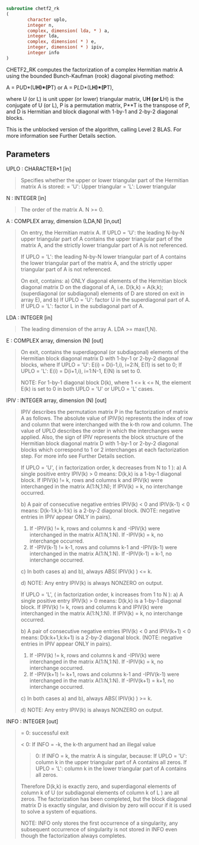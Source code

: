 ```fortran
subroutine chetf2_rk
(
        character uplo,
        integer n,
        complex, dimension( lda, * ) a,
        integer lda,
        complex, dimension( * ) e,
        integer, dimension( * ) ipiv,
        integer info
)
```

CHETF2_RK computes the factorization of a complex Hermitian matrix A
using the bounded Bunch-Kaufman (rook) diagonal pivoting method:

A = P*U*D*(U**H)*(P**T) or A = P*L*D*(L**H)*(P**T),

where U (or L) is unit upper (or lower) triangular matrix,
U**H (or L**H) is the conjugate of U (or L), P is a permutation
matrix, P**T is the transpose of P, and D is Hermitian and block
diagonal with 1-by-1 and 2-by-2 diagonal blocks.

This is the unblocked version of the algorithm, calling Level 2 BLAS.
For more information see Further Details section.

## Parameters
UPLO : CHARACTER*1 [in]
> Specifies whether the upper or lower triangular part of the
> Hermitian matrix A is stored:
> = 'U':  Upper triangular
> = 'L':  Lower triangular

N : INTEGER [in]
> The order of the matrix A.  N >= 0.

A : COMPLEX array, dimension (LDA,N) [in,out]
> On entry, the Hermitian matrix A.
> If UPLO = 'U': the leading N-by-N upper triangular part
> of A contains the upper triangular part of the matrix A,
> and the strictly lower triangular part of A is not
> referenced.
> 
> If UPLO = 'L': the leading N-by-N lower triangular part
> of A contains the lower triangular part of the matrix A,
> and the strictly upper triangular part of A is not
> referenced.
> 
> On exit, contains:
> a) ONLY diagonal elements of the Hermitian block diagonal
> matrix D on the diagonal of A, i.e. D(k,k) = A(k,k);
> (superdiagonal (or subdiagonal) elements of D
> are stored on exit in array E), and
> b) If UPLO = 'U': factor U in the superdiagonal part of A.
> If UPLO = 'L': factor L in the subdiagonal part of A.

LDA : INTEGER [in]
> The leading dimension of the array A.  LDA >= max(1,N).

E : COMPLEX array, dimension (N) [out]
> On exit, contains the superdiagonal (or subdiagonal)
> elements of the Hermitian block diagonal matrix D
> with 1-by-1 or 2-by-2 diagonal blocks, where
> If UPLO = 'U': E(i) = D(i-1,i), i=2:N, E(1) is set to 0;
> If UPLO = 'L': E(i) = D(i+1,i), i=1:N-1, E(N) is set to 0.
> 
> NOTE: For 1-by-1 diagonal block D(k), where
> 1 <= k <= N, the element E(k) is set to 0 in both
> UPLO = 'U' or UPLO = 'L' cases.

IPIV : INTEGER array, dimension (N) [out]
> IPIV describes the permutation matrix P in the factorization
> of matrix A as follows. The absolute value of IPIV(k)
> represents the index of row and column that were
> interchanged with the k-th row and column. The value of UPLO
> describes the order in which the interchanges were applied.
> Also, the sign of IPIV represents the block structure of
> the Hermitian block diagonal matrix D with 1-by-1 or 2-by-2
> diagonal blocks which correspond to 1 or 2 interchanges
> at each factorization step. For more info see Further
> Details section.
> 
> If UPLO = 'U',
> ( in factorization order, k decreases from N to 1 ):
> a) A single positive entry IPIV(k) > 0 means:
> D(k,k) is a 1-by-1 diagonal block.
> If IPIV(k) != k, rows and columns k and IPIV(k) were
> interchanged in the matrix A(1:N,1:N);
> If IPIV(k) = k, no interchange occurred.
> 
> b) A pair of consecutive negative entries
> IPIV(k) < 0 and IPIV(k-1) < 0 means:
> D(k-1:k,k-1:k) is a 2-by-2 diagonal block.
> (NOTE: negative entries in IPIV appear ONLY in pairs).
> 1) If -IPIV(k) != k, rows and columns
> k and -IPIV(k) were interchanged
> in the matrix A(1:N,1:N).
> If -IPIV(k) = k, no interchange occurred.
> 2) If -IPIV(k-1) != k-1, rows and columns
> k-1 and -IPIV(k-1) were interchanged
> in the matrix A(1:N,1:N).
> If -IPIV(k-1) = k-1, no interchange occurred.
> 
> c) In both cases a) and b), always ABS( IPIV(k) ) <= k.
> 
> d) NOTE: Any entry IPIV(k) is always NONZERO on output.
> 
> If UPLO = 'L',
> ( in factorization order, k increases from 1 to N ):
> a) A single positive entry IPIV(k) > 0 means:
> D(k,k) is a 1-by-1 diagonal block.
> If IPIV(k) != k, rows and columns k and IPIV(k) were
> interchanged in the matrix A(1:N,1:N).
> If IPIV(k) = k, no interchange occurred.
> 
> b) A pair of consecutive negative entries
> IPIV(k) < 0 and IPIV(k+1) < 0 means:
> D(k:k+1,k:k+1) is a 2-by-2 diagonal block.
> (NOTE: negative entries in IPIV appear ONLY in pairs).
> 1) If -IPIV(k) != k, rows and columns
> k and -IPIV(k) were interchanged
> in the matrix A(1:N,1:N).
> If -IPIV(k) = k, no interchange occurred.
> 2) If -IPIV(k+1) != k+1, rows and columns
> k-1 and -IPIV(k-1) were interchanged
> in the matrix A(1:N,1:N).
> If -IPIV(k+1) = k+1, no interchange occurred.
> 
> c) In both cases a) and b), always ABS( IPIV(k) ) >= k.
> 
> d) NOTE: Any entry IPIV(k) is always NONZERO on output.

INFO : INTEGER [out]
> = 0: successful exit
> 
> < 0: If INFO = -k, the k-th argument had an illegal value
> 
> > 0: If INFO = k, the matrix A is singular, because:
> If UPLO = 'U': column k in the upper
> triangular part of A contains all zeros.
> If UPLO = 'L': column k in the lower
> triangular part of A contains all zeros.
> 
> Therefore D(k,k) is exactly zero, and superdiagonal
> elements of column k of U (or subdiagonal elements of
> column k of L ) are all zeros. The factorization has
> been completed, but the block diagonal matrix D is
> exactly singular, and division by zero will occur if
> it is used to solve a system of equations.
> 
> NOTE: INFO only stores the first occurrence of
> a singularity, any subsequent occurrence of singularity
> is not stored in INFO even though the factorization
> always completes.
